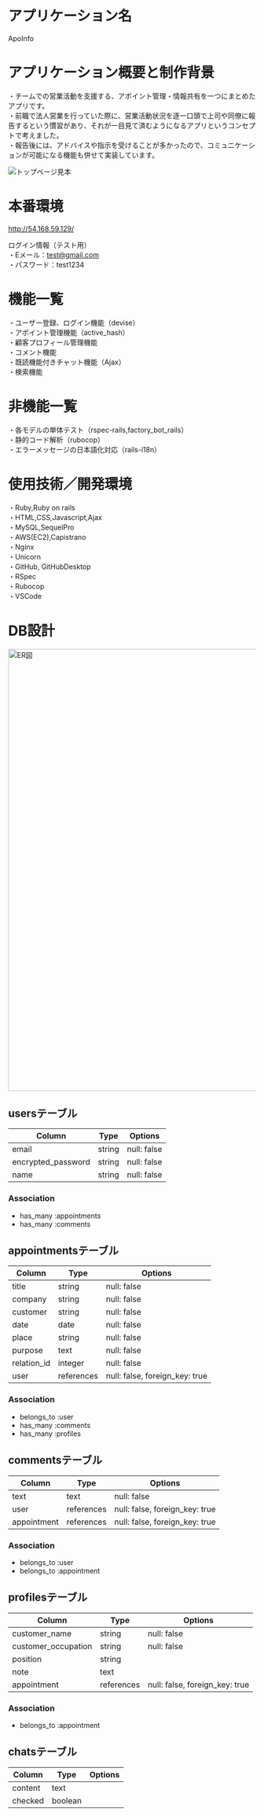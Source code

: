 # アプリケーション名
ApoInfo

# アプリケーション概要と制作背景
・チームでの営業活動を支援する、アポイント管理・情報共有を一つにまとめたアプリです。  
・前職で法人営業を行っていた際に、営業活動状況を逐一口頭で上司や同僚に報告するという慣習があり、それが一目見て済むようになるアプリというコンセプトで考えました。  
・報告後には、アドバイスや指示を受けることが多かったので、コミュニケーションが可能になる機能も併せて実装しています。  
  
![トップページ見本](https://user-images.githubusercontent.com/72852755/101456427-5da64000-3977-11eb-8f31-eded5179f9be.png)  

# 本番環境
http://54.168.59.129/  
  
ログイン情報（テスト用）  
・Eメール：test@gmail.com  
・パスワード：test1234  

# 機能一覧
・ユーザー登録、ログイン機能（devise）  
・アポイント管理機能（active_hash）  
・顧客プロフィール管理機能  
・コメント機能  
・既読機能付きチャット機能（Ajax）  
・検索機能  

# 非機能一覧
・各モデルの単体テスト（rspec-rails,factory_bot_rails）  
・静的コード解析（rubocop）  
・エラーメッセージの日本語化対応（rails-i18n）  

# 使用技術／開発環境
・Ruby,Ruby on rails  
・HTML,CSS,Javascript,Ajax  
・MySQL,SequelPro  
・AWS(EC2),Capistrano  
・Nginx  
・Unicorn  
・GitHub, GitHubDesktop  
・RSpec  
・Rubocop  
・VSCode  

# DB設計
<img width="899" alt="ER図" src="https://user-images.githubusercontent.com/72852755/101456328-3ea7ae00-3977-11eb-8a51-5dea479235a5.png">  

## usersテーブル
| Column             | Type   | Options     |
| ------             | ----   | -------     |
| email              | string | null: false |
| encrypted_password | string | null: false |
| name               | string | null: false |

### Association
- has_many :appointments
- has_many :comments

## appointmentsテーブル
| Column      | Type       | Options                        |
| ------      | ----       | -------                        |
| title       | string     | null: false                    |
| company     | string     | null: false                    |
| customer    | string     | null: false                    |
| date        | date       | null: false                    |
| place       | string     | null: false                    |
| purpose     | text       | null: false                    |
| relation_id | integer    | null: false                    |
| user        | references | null: false, foreign_key: true |

### Association
- belongs_to :user
- has_many :comments
- has_many :profiles

## commentsテーブル
| Column      | Type       | Options                        |
| ------      | ----       | -------                        |
| text        | text       | null: false                    |
| user        | references | null: false, foreign_key: true |
| appointment | references | null: false, foreign_key: true |

### Association
- belongs_to :user
- belongs_to :appointment

## profilesテーブル
| Column              | Type       | Options                        |
| ------              | ----       | -------                        |
| customer_name       | string     | null: false                    |
| customer_occupation | string     | null: false                    |
| position            | string     |                                |
| note                | text       |                                |
| appointment         | references | null: false, foreign_key: true |

### Association
- belongs_to :appointment

## chatsテーブル
| Column  | Type    | Options  |
| ------  | ----    | -------  |
| content | text    |          |
| checked | boolean |          |